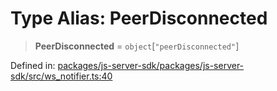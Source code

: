 # Type Alias: PeerDisconnected

> **PeerDisconnected** = `object`\[`"peerDisconnected"`\]

Defined in: [packages/js-server-sdk/packages/js-server-sdk/src/ws\_notifier.ts:40](https://github.com/fishjam-cloud/js-server-sdk/blob/e133f8a6825619e67537d43e8483134d23c7dce1/packages/js-server-sdk/src/ws_notifier.ts#L40)
